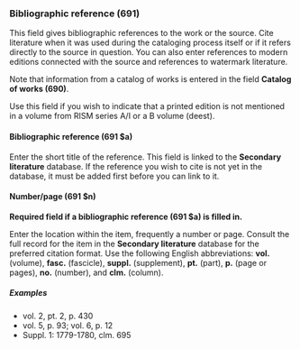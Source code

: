 ### Bibliographic reference (691)

This field gives bibliographic references to the work or the source. Cite literature when it was used during the cataloging process itself or if it refers directly to the source in question. You can also enter references to modern editions connected with the source and references to watermark literature.

Note that information from a catalog of works is entered in the field **Catalog of works (690)**.

Use this field if you wish to indicate that a printed edition is not mentioned in a volume from RISM series A/I or a B volume (deest).

#### Bibliographic reference (691 $a)

Enter the short title of the reference. This field is linked to the **Secondary literature** database. If the reference you wish to cite is not yet in the database, it must be added first before you can link to it.

#### Number/page (691 $n)

**Required field if a bibliographic reference (691 $a) is filled in.**

Enter the location within the item, frequently a number or page. Consult the full record for the item in the **Secondary literature** database for the preferred citation format. Use the following English abbreviations: **vol.** (volume), **fasc.** (fascicle), **suppl.** (supplement), **pt.** (part), **p.** (page or pages), **no.** (number), and **clm.** (column).

##### Examples

- vol. 2, pt. 2, p. 430
- vol. 5, p. 93; vol. 6, p. 12
- Suppl. 1: 1779-1780, clm. 695
